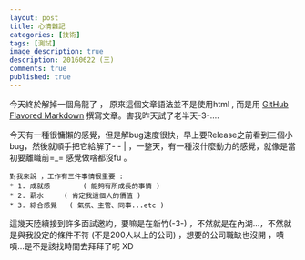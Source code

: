```yaml
---
layout: post
title: 心情雜記
categories: [技術]
tags: [測試]
image_description: true
description: 20160622 (三)
comments: true
published: true
---
```

 
  

今天終於解掉一個烏龍了  ， 原來這個文章語法並不是使用html , 而是用 [GitHub Flavored Markdown](https://guides.github.com/features/mastering-markdown/#what)  撰寫文章。害我昨天試了老半天-3-....




今天有一種很慵懶的感覺，但是解bug速度很快，早上要Release之前看到三個小bug，然後就順手把它給解了- - | ，一整天，有一種沒什麼動力的感覺，就像是當初要離職前=_= 感覺做啥都沒fu 。

    對我來說 ，工作有三件事情很重要 :
	* 1. 成就感		( 能夠有所成長的事情 )
	* 2. 薪水		( 肯定我這個人的價值 )
	* 3. 綜合感覺	( 氣氛、主管、同事...etc )
	
	
	
	
這幾天陸續接到許多面試邀約，要嘛是在新竹(-3-) ，不然就是在內湖...，不然就是與我設定的條件不符 (不是200人以上的公司) ，想要的公司職缺也沒開 ，嘖嘖...是不是該找時間去拜拜了呢 XD












	
 